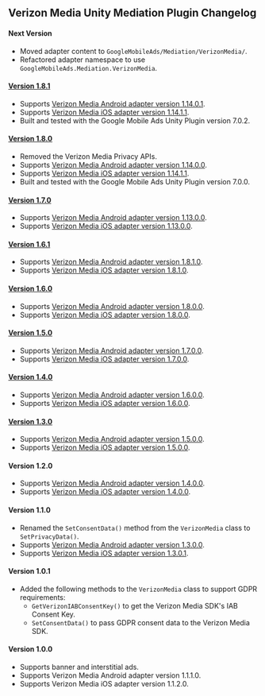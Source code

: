 ## Verizon Media Unity Mediation Plugin Changelog

#### Next Version
- Moved adapter content to `GoogleMobileAds/Mediation/VerizonMedia/`.
- Refactored adapter namespace to use `GoogleMobileAds.Mediation.VerizonMedia`.

#### [Version 1.8.1](https://dl.google.com/googleadmobadssdk/mediation/unity/verizonmedia/VerizonMediaUnityAdapter-1.8.1.zip)
- Supports [Verizon Media Android adapter version 1.14.0.1](https://github.com/googleads/googleads-mobile-android-mediation/blob/main/ThirdPartyAdapters/verizonmedia/CHANGELOG.md#version-11401).
- Supports [Verizon Media iOS adapter version 1.14.1.1](https://github.com/googleads/googleads-mobile-ios-mediation/blob/main/adapters/VerizonMedia/CHANGELOG.md#version-11411).
- Built and tested with the Google Mobile Ads Unity Plugin version 7.0.2.

#### [Version 1.8.0](https://dl.google.com/googleadmobadssdk/mediation/unity/verizonmedia/VerizonMediaUnityAdapter-1.8.0.zip)
- Removed the Verizon Media Privacy APIs.
- Supports [Verizon Media Android adapter version 1.14.0.0](https://github.com/googleads/googleads-mobile-android-mediation/blob/main/ThirdPartyAdapters/verizonmedia/CHANGELOG.md#version-11400).
- Supports [Verizon Media iOS adapter version 1.14.1.1](https://github.com/googleads/googleads-mobile-ios-mediation/blob/main/adapters/VerizonMedia/CHANGELOG.md#version-11411).
- Built and tested with the Google Mobile Ads Unity Plugin version 7.0.0.

#### [Version 1.7.0](https://dl.google.com/googleadmobadssdk/mediation/unity/verizonmedia/VerizonMediaUnityAdapter-1.7.0.zip)
- Supports [Verizon Media Android adapter version 1.13.0.0](https://github.com/googleads/googleads-mobile-android-mediation/blob/main/ThirdPartyAdapters/verizonmedia/CHANGELOG.md#version-11300).
- Supports [Verizon Media iOS adapter version 1.13.0.0](https://github.com/googleads/googleads-mobile-ios-mediation/blob/main/adapters/VerizonMedia/CHANGELOG.md#version-11300).

#### [Version 1.6.1](https://dl.google.com/googleadmobadssdk/mediation/unity/verizonmedia/VerizonMediaUnityAdapter-1.6.1.zip)
- Supports [Verizon Media Android adapter version 1.8.1.0](https://github.com/googleads/googleads-mobile-android-mediation/blob/main/ThirdPartyAdapters/verizonmedia/CHANGELOG.md#version-1810).
- Supports [Verizon Media iOS adapter version 1.8.1.0](https://github.com/googleads/googleads-mobile-ios-mediation/blob/main/adapters/VerizonMedia/CHANGELOG.md#version-1810).

#### [Version 1.6.0](https://dl.google.com/googleadmobadssdk/mediation/unity/verizonmedia/VerizonMediaUnityAdapter-1.6.0.zip)
- Supports [Verizon Media Android adapter version 1.8.0.0](https://github.com/googleads/googleads-mobile-android-mediation/blob/main/ThirdPartyAdapters/verizonmedia/CHANGELOG.md#version-1800).
- Supports [Verizon Media iOS adapter version 1.8.0.0](https://github.com/googleads/googleads-mobile-ios-mediation/blob/main/adapters/VerizonMedia/CHANGELOG.md#version-1800).

#### [Version 1.5.0](https://dl.google.com/googleadmobadssdk/mediation/unity/verizonmedia/VerizonMediaUnityAdapter-1.5.0.zip)
- Supports [Verizon Media Android adapter version 1.7.0.0](https://github.com/googleads/googleads-mobile-android-mediation/blob/main/ThirdPartyAdapters/verizonmedia/CHANGELOG.md#version-1700).
- Supports [Verizon Media iOS adapter version 1.7.0.0](https://github.com/googleads/googleads-mobile-ios-mediation/blob/main/adapters/VerizonMedia/CHANGELOG.md#version-1700).

#### [Version 1.4.0](https://dl.google.com/googleadmobadssdk/mediation/unity/verizonmedia/VerizonMediaUnityAdapter-1.4.0.zip)
- Supports [Verizon Media Android adapter version 1.6.0.0](https://github.com/googleads/googleads-mobile-android-mediation/blob/main/ThirdPartyAdapters/verizonmedia/CHANGELOG.md#version-1600).
- Supports [Verizon Media iOS adapter version 1.6.0.0](https://github.com/googleads/googleads-mobile-ios-mediation/blob/main/adapters/VerizonMedia/CHANGELOG.md#version-1600).

#### [Version 1.3.0](https://dl.google.com/googleadmobadssdk/mediation/unity/verizonmedia/VerizonMediaUnityAdapter-1.3.0.zip)
- Supports [Verizon Media Android adapter version 1.5.0.0](https://github.com/googleads/googleads-mobile-android-mediation/blob/main/ThirdPartyAdapters/verizonmedia/CHANGELOG.md#version-1500).
- Supports [Verizon Media iOS adapter version 1.5.0.0](https://github.com/googleads/googleads-mobile-ios-mediation/blob/main/adapters/VerizonMedia/CHANGELOG.md#version-1500).

#### Version 1.2.0
- Supports [Verizon Media Android adapter version 1.4.0.0](https://github.com/googleads/googleads-mobile-android-mediation/blob/main/ThirdPartyAdapters/verizonmedia/CHANGELOG.md#version-1400).
- Supports [Verizon Media iOS adapter version 1.4.0.0](https://github.com/googleads/googleads-mobile-ios-mediation/blob/main/adapters/VerizonMedia/CHANGELOG.md#version-1400).

#### Version 1.1.0
- Renamed the `SetConsentData()` method from the `VerizonMedia` class to `SetPrivacyData()`.
- Supports [Verizon Media Android adapter version 1.3.0.0](https://github.com/googleads/googleads-mobile-android-mediation/blob/main/ThirdPartyAdapters/verizonmedia/CHANGELOG.md#version-1300).
- Supports [Verizon Media iOS adapter version 1.3.0.1](https://github.com/googleads/googleads-mobile-ios-mediation/blob/main/adapters/VerizonMedia/CHANGELOG.md#version-1301).

#### Version 1.0.1
- Added the following methods to the `VerizonMedia` class to support GDPR requirements:
  * `GetVerizonIABConsentKey()` to get the Verizon Media SDK's IAB Consent Key.
  * `SetConsentData()` to pass GDPR consent data to the Verizon Media SDK.

#### Version 1.0.0
- Supports banner and interstitial ads.
- Supports Verizon Media Android adapter version 1.1.1.0.
- Supports Verizon Media iOS adapter version 1.1.2.0.
